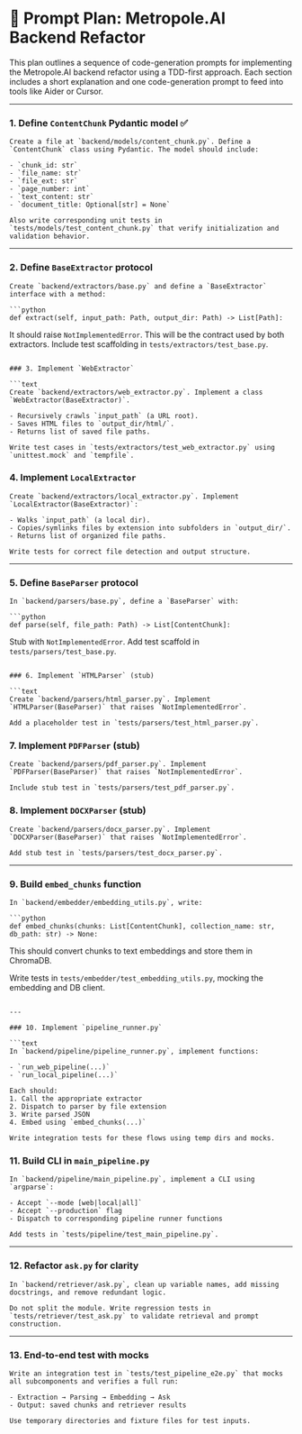 # 🧭 Prompt Plan: Metropole.AI Backend Refactor

This plan outlines a sequence of code-generation prompts for implementing the Metropole.AI backend refactor using a TDD-first approach. Each section includes a short explanation and one code-generation prompt to feed into tools like Aider or Cursor.

---

### 1. Define `ContentChunk` Pydantic model ✅

```text
Create a file at `backend/models/content_chunk.py`. Define a `ContentChunk` class using Pydantic. The model should include:

- `chunk_id: str`
- `file_name: str`
- `file_ext: str`
- `page_number: int`
- `text_content: str`
- `document_title: Optional[str] = None`

Also write corresponding unit tests in `tests/models/test_content_chunk.py` that verify initialization and validation behavior.
```

---

### 2. Define `BaseExtractor` protocol

````text
Create `backend/extractors/base.py` and define a `BaseExtractor` interface with a method:

```python
def extract(self, input_path: Path, output_dir: Path) -> List[Path]:
````

It should raise `NotImplementedError`. This will be the contract used by both extractors. Include test scaffolding in `tests/extractors/test_base.py`.

````

### 3. Implement `WebExtractor`

```text
Create `backend/extractors/web_extractor.py`. Implement a class `WebExtractor(BaseExtractor)`.

- Recursively crawls `input_path` (a URL root).
- Saves HTML files to `output_dir/html/`.
- Returns list of saved file paths.

Write test cases in `tests/extractors/test_web_extractor.py` using `unittest.mock` and `tempfile`.
````

### 4. Implement `LocalExtractor`

```text
Create `backend/extractors/local_extractor.py`. Implement `LocalExtractor(BaseExtractor)`:

- Walks `input_path` (a local dir).
- Copies/symlinks files by extension into subfolders in `output_dir/`.
- Returns list of organized file paths.

Write tests for correct file detection and output structure.
```

---

### 5. Define `BaseParser` protocol

````text
In `backend/parsers/base.py`, define a `BaseParser` with:

```python
def parse(self, file_path: Path) -> List[ContentChunk]:
````

Stub with `NotImplementedError`. Add test scaffold in `tests/parsers/test_base.py`.

````

### 6. Implement `HTMLParser` (stub)

```text
Create `backend/parsers/html_parser.py`. Implement `HTMLParser(BaseParser)` that raises `NotImplementedError`.

Add a placeholder test in `tests/parsers/test_html_parser.py`.
````

### 7. Implement `PDFParser` (stub)

```text
Create `backend/parsers/pdf_parser.py`. Implement `PDFParser(BaseParser)` that raises `NotImplementedError`.

Include stub test in `tests/parsers/test_pdf_parser.py`.
```

### 8. Implement `DOCXParser` (stub)

```text
Create `backend/parsers/docx_parser.py`. Implement `DOCXParser(BaseParser)` that raises `NotImplementedError`.

Add stub test in `tests/parsers/test_docx_parser.py`.
```

---

### 9. Build `embed_chunks` function

````text
In `backend/embedder/embedding_utils.py`, write:

```python
def embed_chunks(chunks: List[ContentChunk], collection_name: str, db_path: str) -> None:
````

This should convert chunks to text embeddings and store them in ChromaDB.

Write tests in `tests/embedder/test_embedding_utils.py`, mocking the embedding and DB client.

````

---

### 10. Implement `pipeline_runner.py`

```text
In `backend/pipeline/pipeline_runner.py`, implement functions:

- `run_web_pipeline(...)`
- `run_local_pipeline(...)`

Each should:
1. Call the appropriate extractor
2. Dispatch to parser by file extension
3. Write parsed JSON
4. Embed using `embed_chunks(...)`

Write integration tests for these flows using temp dirs and mocks.
````

### 11. Build CLI in `main_pipeline.py`

```text
In `backend/pipeline/main_pipeline.py`, implement a CLI using `argparse`:

- Accept `--mode [web|local|all]`
- Accept `--production` flag
- Dispatch to corresponding pipeline runner functions

Add tests in `tests/pipeline/test_main_pipeline.py`.
```

---

### 12. Refactor `ask.py` for clarity

```text
In `backend/retriever/ask.py`, clean up variable names, add missing docstrings, and remove redundant logic.

Do not split the module. Write regression tests in `tests/retriever/test_ask.py` to validate retrieval and prompt construction.
```

---

### 13. End-to-end test with mocks

```text
Write an integration test in `tests/test_pipeline_e2e.py` that mocks all subcomponents and verifies a full run:

- Extraction → Parsing → Embedding → Ask
- Output: saved chunks and retriever results

Use temporary directories and fixture files for test inputs.
```
